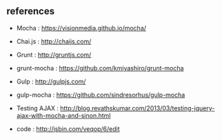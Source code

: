 ##  references

* Mocha : https://visionmedia.github.io/mocha/
* Chai.js : http://chaijs.com/

* Grunt : http://gruntjs.com/
* grunt-mocha : https://github.com/kmiyashiro/grunt-mocha

* Gulp : http://gulpjs.com/
* gulp-mocha : https://github.com/sindresorhus/gulp-mocha

* Testing AJAX : http://blog.revathskumar.com/2013/03/testing-jquery-ajax-with-mocha-and-sinon.html

* code : http://jsbin.com/veqop/6/edit
